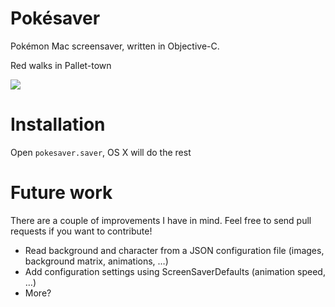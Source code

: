 # Pokésaver

Pokémon Mac screensaver, written in Objective-C.

Red walks in Pallet-town

![](http://i.imgur.com/YCa0stC.gif)

# Installation

Open `pokesaver.saver`, OS X will do the rest

# Future work

There are a couple of improvements I have in mind.
Feel free to send pull requests if you want to contribute!

* Read background and character from a JSON configuration file (images, background matrix, animations, …)
* Add configuration settings using ScreenSaverDefaults (animation speed, …)
* More?

